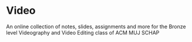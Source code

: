 # Video
An online collection of notes, slides, assignments and more for the Bronze level Videography and Video Editing class of ACM MUJ SCHAP
